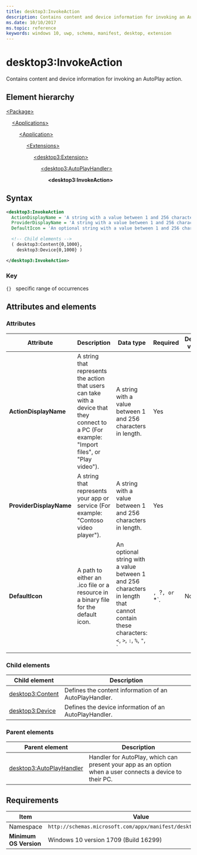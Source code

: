 ```yaml
---
title: desktop3:InvokeAction
description: Contains content and device information for invoking an AutoPlay action.
ms.date: 10/10/2017
ms.topic: reference
keywords: windows 10, uwp, schema, manifest, desktop, extension 
---
```


# desktop3:InvokeAction

Contains content and device information for invoking an AutoPlay action.

## Element hierarchy

[\<Package\>](element-package.md)

&nbsp;&nbsp;&nbsp;&nbsp;[\<Applications\>](element-applications.md)

&nbsp;&nbsp;&nbsp;&nbsp; &nbsp;&nbsp;&nbsp;&nbsp;[\<Application\>](element-application.md)

&nbsp;&nbsp;&nbsp;&nbsp; &nbsp;&nbsp;&nbsp;&nbsp; &nbsp;&nbsp;&nbsp;&nbsp;[\<Extensions\>](element-1-extensions.md)

&nbsp;&nbsp;&nbsp;&nbsp; &nbsp;&nbsp;&nbsp;&nbsp; &nbsp;&nbsp;&nbsp;&nbsp; &nbsp;&nbsp;&nbsp;&nbsp;[\<desktop3:Extension\>](element-desktop3-extension.md)

&nbsp;&nbsp;&nbsp;&nbsp; &nbsp;&nbsp;&nbsp;&nbsp; &nbsp;&nbsp;&nbsp;&nbsp; &nbsp;&nbsp;&nbsp;&nbsp; &nbsp;&nbsp;&nbsp;&nbsp;[\<desktop3:AutoPlayHandler\>](element-desktop3-autoplayhandler.md)

&nbsp;&nbsp;&nbsp;&nbsp; &nbsp;&nbsp;&nbsp;&nbsp; &nbsp;&nbsp;&nbsp;&nbsp; &nbsp;&nbsp;&nbsp;&nbsp; &nbsp;&nbsp;&nbsp;&nbsp; &nbsp;&nbsp;&nbsp;&nbsp;**\<desktop3:InvokeAction\>**

## Syntax

```xml
<desktop3:InvokeAction
  ActionDisplayName = 'A string with a value between 1 and 256 characters in length.'
  ProviderDisplayName = 'A string with a value between 1 and 256 characters in length.'
  DefaultIcon = 'An optional string with a value between 1 and 256 characters in length that cannot contain these characters: <, >, :, %, ", |, ?, or *.' >

  <!-- Child elements -->
  ( desktop3:Content{0,1000},
    desktop3:Device{0,1000} )

</desktop3:InvokeAction>
```

### Key

`{}`   specific range of occurrences

## Attributes and elements

### Attributes

| Attribute | Description | Data type | Required | Default value |
|-|-|-|-|-|
| **ActionDisplayName** | A string that represents the action that users can take with a device that they connect to a PC (For example: "Import files", or "Play video"). | A string with a value between 1 and 256 characters in length. | Yes |  |
| **ProviderDisplayName** | A string that represents your app or service (For example: "Contoso video player"). | A string with a value between 1 and 256 characters in length. | Yes |  |
| **DefaultIcon** | A path to either an .ico file or a resource in a binary file for the default icon.  | An optional string with a value between 1 and 256 characters in length that cannot contain these characters: `<`, `>`, `:`, `%`, `"`, `|`, `?`, or `*`. | No |  |

### Child elements

| Child element | Description |
|-|-|
| [desktop3:Content](element-desktop3-content.md) | Defines the content information of an AutoPlayHandler. |  
| [desktop3:Device](element-desktop3-device.md) | Defines the device information of an AutoPlayHandler. |

### Parent elements

| Parent element | Description |
|-|-|
| [desktop3:AutoPlayHandler](element-desktop3-autoplayhandler.md) | Handler for AutoPlay, which can present your app as an option when a user connects a device to their PC. |

## Requirements

| Item  | Value  |
|--|--|
| Namespace | `http://schemas.microsoft.com/appx/manifest/desktop/windows10/3` |
| **Minimum OS Version** | Windows 10 version 1709 (Build 16299) |
